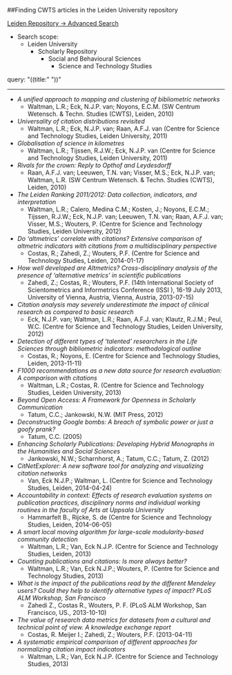##Finding CWTS articles in the Leiden University repository

[Leiden Repository -> Advanced Search](https://openaccess.leidenuniv.nl/advanced-search)

* Search scope:
  * Leiden University
    * Scholarly Repository
      * Social and Behavioural Sciences
        * Science and Technology Studies

query: "((title:" "))"

----

* *A unified approach to mapping and clustering of bibliometric networks*
  * Waltman, L.R.; Eck, N.J.P. van; Noyons, E.C.M. (SW Centrum Wetensch. & Techn. Studies (CWTS), Leiden, 2010)
* *Universality of citation distributions revisited*
  * Waltman, L.R.; Eck, N.J.P. van; Raan, A.F.J. van (Centre for Science and Technology Studies, Leiden University, 2011)
* *Globalisation of science in kilometres*
  * Waltman, L.R.; Tijssen, R.J.W.; Eck, N.J.P. van (Centre for Science and Technology Studies, Leiden University, 2011)
* *Rivals for the crown: Reply to Opthof and Leydesdorff*
  * Raan, A.F.J. van; Leeuwen, T.N. van; Visser, M.S.; Eck, N.J.P. van; Waltman, L.R. (SW Centrum Wetensch. & Techn. Studies (CWTS), Leiden, 2010)
* *The Leiden Ranking 2011/2012: Data collection, indicators, and interpretation*
  * Waltman, L.R.; Calero, Medina C.M.; Kosten, J.; Noyons, E.C.M.; Tijssen, R.J.W.; Eck, N.J.P. van; Leeuwen, T.N. van; Raan, A.F.J. van; Visser, M.S.; Wouters, P. (Centre for Science and Technology Studies, Leiden University, 2012)
* *Do ‘altmetrics’ correlate with citations? Extensive comparison of altmetric indicators with citations from a multidisciplinary perspective*
  * Costas, R.; Zahedi, Z.; Wouters, P.F. (Centre for Science and Technology Studies, Leiden, 2014-01-17)
* *How well developed are Altmetrics? Cross-disciplinary analysis of the presence of ‘alternative metrics’ in scientific publications*
  * Zahedi, Z.; Costas, R.; Wouters, P.F. (14th International Society of Scientometrics and Informetrics Conference (ISSI ), 16-19 July 2013, University of Vienna, Austria, Vienna, Austria, 2013-07-15)
* *Citation analysis may severely underestimate the impact of clinical research as compared to basic research*
  * Eck, N.J.P. van; Waltman, L.R.; Raan, A.F.J. van; Klautz, R.J.M.; Peul, W.C. (Centre for Science and Technology Studies, Leiden University, 2012)
* *Detection of different types of ‘talented’ researchers in the Life Sciences through bibliometric indicators: methodological outline*
  * Costas, R.; Noyons, E. (Centre for Science and Technology Studies, Leiden, 2013-11-11)
* *F1000 recommendations as a new data source for research evaluation: A comparison with citations*
  * Waltman, L.R.; Costas, R. (Centre for Science and Technology Studies, Leiden University, 2013)
* *Beyond Open Access: A Framework for Openness in Scholarly Communication*
  * Tatum, C.C.; Jankowski, N.W. (MIT Press, 2012)
* *Deconstructing Google bombs: A breach of symbolic power or just a goofy prank?*
  * Tatum, C.C. (2005)
* *Enhancing Scholarly Publications: Developing Hybrid Monographs in the Humanities and Social Sciences*
  * Jankowski, N.W.; Scharnhorst, A.; Tatum, C.C.; Tatum, Z. (2012)
* *CitNetExplorer: A new software tool for analyzing and visualizing citation networks*
  * Van, Eck N.J.P.; Waltman, L. (Centre for Science and Technology Studies, Leiden, 2014-04-24)
* *Accountability in context: Effects of research evaluation systems on publication practices, disciplinary norms and individual working routines in the faculty of Arts at Uppsala University*
  * Hammarfelt B., Rijcke, S. de (Centre for Science and Technology Studies, Leiden, 2014-06-05)
* *A smart local moving algorithm for large-scale modularity-based community detection*
  * Waltman, L.R.; Van, Eck N.J.P. (Centre for Science and Technology Studies, Leiden, 2013)
* *Counting publications and citations: Is more always better?*
  * Waltman, L.R.; Van, Eck N.J.P.; Wouters, P. (Centre for Science and Technology Studies, 2013)
* *What is the impact of the publications read by the different Mendeley users? Could they help to identify alternative types of impact? PLoS ALM Workshop, San Francisco*
  * Zahedi Z., Costas R., Wouters, P. F. (PLoS ALM Workshop, San Francisco, US., 2013-10-10)
* *The value of research data metrics for datasets from a cultural and technical point of view. A knowledge exchange report*
  * Costas, R. Meijer I.; Zahedi, Z.; Wouters, P.F. (2013-04-11)
* *A systematic empirical comparison of different approaches for normalizing citation impact indicators*
  * Waltman, L.R.; Van, Eck N.J.P. (Centre for Science and Technology Studies, 2013)
